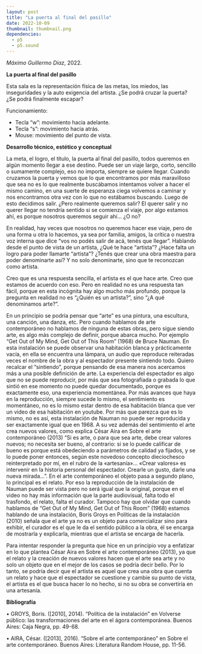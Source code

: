 ```yaml
---
layout: post
title: "La puerta al final del pasillo"
date: 2022-10-09
thumbnail: thumbnail.png
dependencies:
  - p5
  - p5.sound
---
```


<div id="div-sketch">
  <script type="text/javascript" src="sketch.js"></script>
</div>

_Máximo Guillermo Díaz_, 2022.

**La puerta al final del pasillo**

Esta sala es la representación física de las metas, los miedos, las inseguridades y la auto exigencia del artista. ¿Se podrá cruzar la puerta? ¿Se podrá finalmente escapar?

Funcionamiento:

-	Tecla “w”: movimiento hacia adelante.
-	Tecla “s”: movimiento hacia atrás.
-	Mouse: movimiento del punto de vista.

**Desarrollo técnico, estético y conceptual**

La meta, el logro, el título, la puerta al final del pasillo, todos queremos en algún momento llegar a ese destino. Puede ser un viaje largo, corto, sencillo o sumamente complejo, eso no importa, siempre se quiere llegar. Cuando cruzamos la puerta y vemos que lo que encontramos por más maravilloso que sea no es lo que realmente buscábamos intentamos volver a hacer el mismo camino, en una suerte de esperanza ciega volvemos a caminar y nos encontramos otra vez con lo que no estábamos buscando. Luego de esto decidimos salir. ¿Pero realmente queremos salir?  El querer salir y no querer llegar no tendría sentido si se comienza el viaje, por algo estamos ahí, es porque nosotros queremos seguir ahí… ¿O no?

En realidad, hay veces que nosotros no queremos hacer ese viaje, pero de una forma u otra lo hacemos, ya sea por familia, amigos, la crítica o nuestra voz interna que dice “vos no podés salir de acá, tenés que llegar”. Hablando desde el punto de vista de un artista, ¿Qué te hace “artista”? ¿Hace falta un logro para poder llamarte “artista”? ¿Tenés que crear una obra maestra para poder denominarte así? Y no solo denominarte, sino que te reconozcan como artista.

Creo que es una respuesta sencilla, el artista es el que hace arte. Creo que estamos de acuerdo con eso. Pero en realidad no es una respuesta tan fácil, porque en esta incógnita hay algo mucho más profundo, porque la pregunta en realidad no es “¿Quién es un artista?”, sino “¿A qué denominamos arte?”.

En un principio se podría pensar que “arte” es una pintura, una escultura, una canción, una danza, etc. Pero cuando hablamos de arte contemporáneo no hablamos de ninguna de estas obras, pero sigue siendo arte, es algo más complejo de definir, porque abarca mucho. Por ejemplo “Get Out of My Mind, Get Out of This Room” (1968) de Bruce Nauman. En esta instalación se puede observar una habitación blanca y prácticamente vacía, en ella se encuentra una lámpara, un audio que reproduce reiteradas veces el nombre de la obra y al espectador presente sintiendo todo. Quiero recalcar el “sintiendo”, porque pensando de esa manera nos acercamos más a una posible definición de arte. La experiencia del espectador es algo que no se puede reproducir, por más que sea fotografiada o grabada lo que sintió en ese momento no puede quedar documentado, porque es exactamente eso, una experiencia momentánea. Por más avances que haya en la reproducción, siempre sucede lo mismo, el sentimiento es momentáneo, no es lo mismo estar dentro de esa habitación blanca que ver un video de esa habitación en youtube. Por más que parezca que es lo mismo, no es así, esta instalación de Nauman no puede ser reproducida y ser exactamente igual que en 1968. A su vez además del sentimiento el arte crea nuevos valores, como explica César Aira en Sobre el arte contemporáneo (2013) “Si es arte, o para que sea arte, debe crear valores nuevos; no necesita ser bueno, al contrario: si se lo puede calificar de bueno es porque está obedeciendo a parámetros de calidad ya fijados, y se lo puede poner entonces, según este novedoso concepto dieciochesco reinterpretado por mí, en el rubro de la «artesanía»… «Crear valores» es intervenir en la historia personal del espectador. Crearle un gusto, darle una nueva mirada...”. En el arte contemporáneo el objeto pasa a segundo plano, lo principal es el relato. Por eso la reproducción de la instalación de Nauman puede ser vista pero no será igual que la original, porque en el video no hay más información que la parte audiovisual, falta todo el trasfondo, el relato, falta el curador. Tampoco hay que olvidar que cuando hablamos de “Get Out of My Mind, Get Out of This Room” (1968) estamos hablando de una instalación, Boris Groys en Políticas de la instalación (2010) señala que el arte ya no es un objeto para comercializar sino para exhibir, el curador es el que le da el sentido público a la obra, él se encarga de mostrarla y explicarla, mientras que el artista se encarga de hacerla. 

Para intentar responder la pregunta que hice en un principio voy a enfatizar en lo que plantea César Aira en Sobre el arte contemporáneo (2013), ya que el relato y la creación de nuevos valores hacen que el arte sea arte y no solo un objeto que en el mejor de los casos se podría decir bello. Por lo tanto, se podría decir que el artista es aquel que crea una obra que cuenta un relato y hace que el espectador se cuestione y cambie su punto de vista, el artista es el que busca hacer lo no hecho, si no su obra se convertiría en una artesanía.


**Bibliografía**

•	GROYS, Boris. ([2010], 2014). “Política de la instalación” en Volverse público: las transformaciones del arte en el ágora contemporánea. Buenos Aires: Caja Negra, pp. 49-68.

•	AIRA, César. ([2013], 2016). “Sobre el arte contemporáneo” en Sobre el arte contemporáneo. Buenos Aires: Literatura Random House, pp. 11-56.
